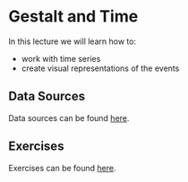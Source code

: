 # Gestalt and Time

In this lecture we will learn how to:

* work with time series
* create visual representations of the events
  
## Data Sources

Data sources can be found [here](../data/readme.md).

## Exercises

Exercises can be found [here](exercises).











